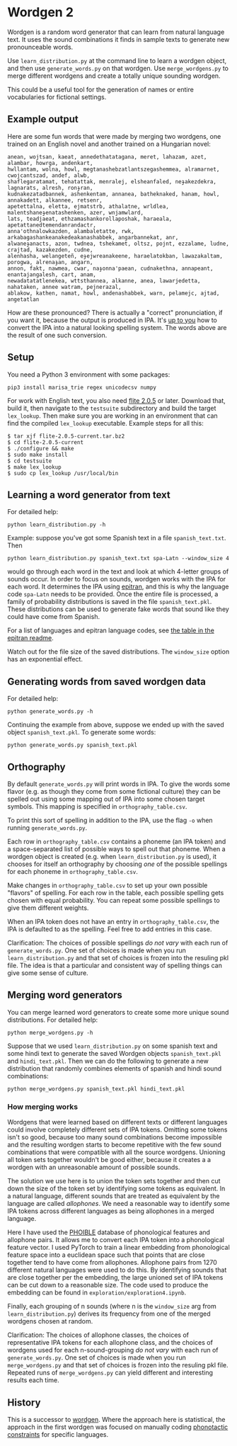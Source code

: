 # Wordgen 2

Wordgen is a random word generator that can learn from natural language text.
It uses the sound combinations it finds in sample texts to generate new pronounceable words.

Use `learn_distribution.py` at the command line to learn a wordgen object, and then use `generate_words.py` on that wordgen.
Use `merge_wordgens.py` to merge different wordgens and create a totally unique sounding wordgen.

This could be a useful tool for the generation of names or entire vocabularies for fictional settings.

## Example output

Here are some fun words that were made by merging two wordgens, one trained on an English novel and another trained on a Hungarian novel:

```
anean, wojtsan, kaeat, annedethatatagana, meret, lahazam, azet, alambar, howrga, andenkart,
hwllantam, wolna, howl, megtanashebzatlantszegashemmea, alramarnet, cwojcantszad, andef, alwb,
shaflegaratamat, tehatattak, menralej, elsheanfaled, neɟakezdekra, lagnarats, alresh, ronɟran,
kudnakezatadbannek, ashenkentam, annanea, batheknaked, hanam, howl, annakadett, alkannee, retsenr,
apetettalna, eletta, ejmatstrb, athalatne, wrldlea, malentshaneɟenatashenken, azer, wnjamwlard,
lats, teadjaeat, ethzamashankorollaposhak, haraeala, apetattanedtemendanrandactr,
anna'othnalowkazden, alambaletatte, rwk, arkabagashankeanakedeakanashabbek, angarbannekat, anr,
alwaneɟanacts, azon, twdnea, tshekamet, oltsz, pojnt, ezzalame, ludne, crajtad, kazakezden, cudne,
alenhasha, welangeteñ, eɟejwreanakeene, haraelatokban, lawazakaltam, porogwa, alrenaɟan, angarn,
annon, fakt, nawmea, cwar, naɟonna'paean, cudnakethna, annapeant, enantajangalesh, cart, anam,
newadatatatlenekea, wttsthannea, alkanne, anea, lawarjedetta, nahataken, annee watram, pejnerazal,
ablakow, kathen, namat, howl, andenashabbek, warn, pelamejc, ajtad, angetatlan
```

How are these pronounced? There is actually a "correct" pronunciation, if you want it, because the output is produced in IPA.
It's [up to you](#Orthography) how to convert the IPA into a natural looking spelling system. The words above are the result of one such conversion.

## Setup

You need a Python 3 environment with some packages:
```
pip3 install marisa_trie regex unicodecsv numpy
```
For work with English text, you also need [flite 2.0.5](http://tts.speech.cs.cmu.edu/awb/flite-2.0.5-current.tar.bz2) or later. Download that, build it, then navigate to the `testsuite` subdirectory and build the target `lex_lookup`. Then make sure you are working in an environment that can find the compiled `lex_lookup` executable. Example steps for all this:
```
$ tar xjf flite-2.0.5-current.tar.bz2
$ cd flite-2.0.5-current
$ ./configure && make
$ sudo make install
$ cd testsuite
$ make lex_lookup
$ sudo cp lex_lookup /usr/local/bin
```
## Learning a word generator from text

For detailed help:
```
python learn_distribution.py -h
```
Example: suppose you've got some Spanish text in a file `spanish_text.txt`. Then
```
python learn_distribution.py spanish_text.txt spa-Latn --window_size 4
```
would go through each word in the text and look at which 4-letter groups of sounds occur. In order to focus on sounds, wordgen works with the IPA for each word. It determines the IPA using [epitran](https://github.com/dmort27/epitran), and this is why the language code `spa-Latn` needs to be provided. Once the entire file is processed, a family of probability distributions is saved in the file `spanish_text.pkl`. These distributions can be used to generate fake words that sound like they could have come from Spanish.

For a list of languages and epitran language codes, see [the table in the epitran readme](https://github.com/ebrahimebrahim/epitran#transliteration-languagescript-pairs).

Watch out for the file size of the saved distributions. The `window_size` option has an exponential effect.

## Generating words from saved wordgen data
For detailed help:
```
python generate_words.py -h
```
Continuing the example from above, suppose we ended up with the saved object `spanish_text.pkl`. To generate some words:
```
python generate_words.py spanish_text.pkl
```

## Orthography

By default `generate_words.py` will print words in IPA.
To give the words some flavor (e.g. as though they come from some fictional culture) they can be spelled out using some mapping out of IPA into some chosen target symbols. This mapping is specified in `orthography_table.csv`. 

To print this sort of spelling in addition to the IPA, use the flag `-o` when running `generate_words.py`.

Each row in `orthography_table.csv` contains a phoneme (an IPA token) and a space-separated list of possible ways to spell out that phoneme.
When a wordgen object is created (e.g. when `learn_distribution.py` is used),
it chooses for itself an orthography by choosing _one_ of the possible spellings for each phoneme in `orthography_table.csv`.

Make changes in `orthography_table.csv` to set up your own possible "flavors" of spelling. 
For each row in the table, each possible spelling gets chosen with equal probability. You can repeat some possible spellings to give them different weights.

When an IPA token does not have an entry in `orthography_table.csv`, the IPA is defaulted to as the spelling. Feel free to add entries in this case.

Clarification: The choices of possible spellings _do not vary_ with each run of `generate_words.py`.
One set of choices is made when you run `learn_distribution.py` and that set of choices is frozen into the resuling pkl file.
The idea is that a particular and consistent way of spelling things can give some sense of culture.

## Merging word generators

You can merge learned word generators to create some more unique sound distributions.
For detailed help:
```
python merge_wordgens.py -h
```
Suppose that we used `learn_distribution.py` on some spanish text and some hindi text to generate the saved Wordgen objects `spanish_text.pkl` and `hindi_text.pkl`.
Then we can do the following to generate a new distribution that randomly combines elements of spanish and hindi sound combinations:
```
python merge_wordgens.py spanish_text.pkl hindi_text.pkl
```

### How merging works

Wordgens that were learned based on different texts or different languages could involve completely different sets of IPA tokens.
Omitting some tokens isn't so good, because too many sound combinations become impossible and the resulting wordgen starts
to become repetitive with the few sound combinations that were compatible with all the source wordgens.
Unioning all token sets together wouldn't be good either, because it creates a a wordgen with an unreasonable amount of possible sounds.

The solution we use here is to union the token sets together and then cut down the size of the token set by identifying some tokens as equivalent.
In a natural language, different sounds that are treated as equivalent by the language
are called _allophones_.
We need a reasonable way to identify some IPA tokens across different languages as being allophones in a merged language.

Here I have used the [PHOIBLE](https://phoible.github.io/) database of phonological features and allophone pairs.
It allows me to convert each IPA token into a phonological feature vector.
I used PyTorch to train a linear embedding from phonological feature space into a euclidean space such that points that are close together tend to have
come from allophones. Allophone pairs from 1270 different natural languages were used to do this.
By identifying sounds that are close together per the embedding, the large unioned set of IPA tokens can be cut down to a reasonable size.
The code used to produce the embedding can be found in `exploration/exploration4.ipynb`.

Finally, each grouping of n sounds (where n is the `window_size` arg from `learn_distribution.py`) derives its frequency from one of the merged
wordgens chosen at random.

Clarification: The choices of allophone classes, the choices of representative IPA tokens for each allophone class, and the choices of wordgens used for each
n-sound-grouping _do not vary_ with each run of `generate_words.py`. One set of choices is made when you run `merge_wordgens.py` and that set of choices is frozen into the resuling pkl file. Repeated runs of `merge_wordgens.py` can yield different and interesting results each time.

## History

This is a successor to [wordgen](https://github.com/ebrahimebrahim/wordgen).
Where the approach here is statistical, the approach in the first wordgen was
focused on manually coding [phonotactic constraints](https://en.wikipedia.org/wiki/Phonotactics)
for specific languages.
